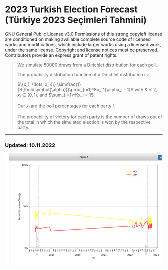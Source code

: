 # **2023 Turkish Election Forecast (Türkiye 2023 Seçimleri Tahmini)**

GNU General Public License v3.0
Permissions of this strong copyleft license are conditioned on making available complete source code of licensed works and modifications, which include larger works using a licensed work, under the same license. Copyright and license notices must be preserved. Contributors provide an express grant of patent rights.

> We simulate 50000 draws from a Dirichlet distribution for each poll.
>
> The probability distribution function of a Dirichlet distribution is:
>
> $\{x_1, \dots, x_K\} \sim\frac{1}{B(\boldsymbol{\alpha})}\prod_{i=1}^Kx_i^{\alpha_i - 1}$ with $K\le 2$, $x_i \in (0,1)$, and $\sum_{i=1}^Kx_i = 1$.
>
> Our $x_i$ are the poll percentages for each party $i$.
>
> The probability of victory for each party is the number of draws out of the total in which the simulated election is won by the respective party.

 ---------------------------------
 
### **Updated: 10.11.2022**
 
![Graph, X](/fig.png)

